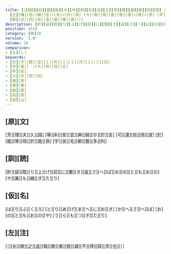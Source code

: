 ```yaml
---
title: [（][越][前][國][掾][大][伴][宿][祢][池][主][来][贈][戯][歌][四][首] / [忽][辱][恩][賜] [驚][欣][已][深] [心][中][含][咲][獨][座][稍][開] [表][裏][不][同][相][違][何][異] [推][量][所][由][率][尓][作][策][歟] [明][知][加][言][豈][有][他][意][乎] [凡][貿][易][本][物][其][罪][不][軽]
  [正][贓][倍][贓][宜]<[急]>[并][満] [今][勒][風][雲][發][遣]<[徴]>[使] [早][速][返][報][不][須][延][廻] / [勝][寶][元][年][十][一][月][十][二][日] [物][所][貿][易][下][吏] / [謹][訴][貿][易][人][断][官][司] [廳][下] / [別]<[白]> [可][怜][之][意][不][能][黙][止]
  [聊][述][四][詠][准][擬][睡][覺][）]
description: [針][袋][取][り][上][げ][前][に][置][き][返][さ][へ][ば][お][の][と][も][お][の][や][裏][も][継][ぎ][た][り]
position: 4129
category: [巻]18
version: '1.0'
volume: 18
comparison:
- [な][し]
keywords:
- [天][平][勝][宝][１][年][１][１][月][１][２][日]
- [作][者][：][大][伴][池][主]
- [年][紀]
- [大][伴][家][持]
- [贈][答]
- [書][簡]
- [戯][歌]
- [高][岡]
- [富][山]
---
```


## [原][文]

[芳][理][夫][久][路] [等][利][安][宜][麻][敝][尓][於][吉] [可][邊][佐][倍][波] [於][能][等][母][於][能][夜] [宇][良][毛][都][藝][多][利]

## [訓][読]

[針][袋][取][り][上][げ][前][に][置][き][返][さ][へ][ば][お][の][と][も][お][の][や][裏][も][継][ぎ][た][り]

## [仮][名]

[は][り][ぶ][く][ろ] [と][り][あ][げ][ま][へ][に][お][き] [か][へ][さ][へ][ば] [お][の][と][も][お][の][や] [う][ら][も][つ][ぎ][た][り]

## [左][注]

[（][右][歌][之][返][報][歌][者][脱][漏][不][得][探][求][也][）]
